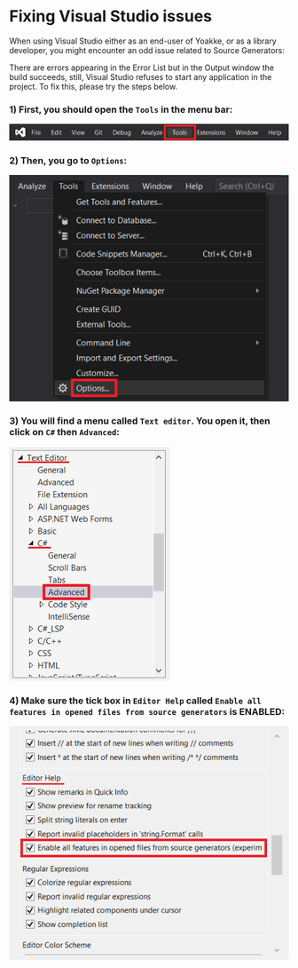 # Fixing Visual Studio issues

When using Visual Studio either as an end-user of Yoakke, or as a library developer, you might encounter an odd issue related to Source Generators:

There are errors appearing in the Error List but in the Output window the build succeeds, still, Visual Studio refuses to start any application in the project. To fix this, please try the steps below.

### 1) First, you should open the `Tools` in the menu bar:

![Tools menu](./../images/fixing-vs-issues/vs-tools.png)

### 2) Then, you go to `Options`:

![Options](./../images/fixing-vs-issues/vs-options.png)

### 3) You will find a menu called `Text editor`. You open it, then click on `C#` then `Advanced`:

![Text editor / C# / Advanced](./../images/fixing-vs-issues/vs-texteditor.png)

### 4) Make sure the tick box in `Editor Help` called `Enable all features in opened files from source generators` is **ENABLED**:

![Editor Help / Enable all features in opened files from source generators](./../images/fixing-vs-issues/vs-sourcegenerator.png)